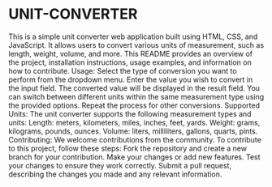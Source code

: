 # UNIT-CONVERTER
This is a simple unit converter web application built using HTML, CSS, and JavaScript. It allows users to convert various units of measurement, such as length, weight, volume, and more. This README provides an overview of the project, installation instructions, usage examples, and information on how to contribute.
Usage:
Select the type of conversion you want to perform from the dropdown menu.
Enter the value you wish to convert in the input field.
The converted value will be displayed in the result field.
You can switch between different units within the same measurement type using the provided options.
Repeat the process for other conversions.
Supported Units:
The unit converter supports the following measurement types and units:
Length: meters, kilometers, miles, inches, feet, yards.
Weight: grams, kilograms, pounds, ounces.
Volume: liters, milliliters, gallons, quarts, pints.
Contributing:
We welcome contributions from the community. To contribute to this project, follow these steps:
Fork the repository and create a new branch for your contribution.
Make your changes or add new features.
Test your changes to ensure they work correctly.
Submit a pull request, describing the changes you made and any relevant information.
